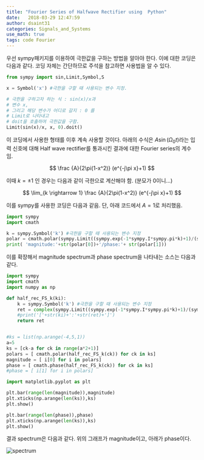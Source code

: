 ```yaml
---
title: "Fourier Series of Halfwave Rectifier using  Python"
date:   2018-03-29 12:47:59
author: dsaint31
categories: Signals_and_Systems
use_math: true
tags: code Fourier
---
```


우선 sympy패키지를 이용하여 극한값을 구하는 방법을 알아야 한다.
이에 대한 코딩은 다음과 같다.
코딩 자체는 간단하므로 주석을 참고하면 사용법을 알 수 있다.
```python
from sympy import sin,Limit,Symbol,S

x = Symbol('x') #극한을 구할 때 사용되는 변수 지정.

# 극한을 구하고자 하는 식 : sin(x)/x과 
# 변수 x, 
# 그리고 해당 변수가 어디로 갈지 : 0 를 
# Limit로 나타내고 
# doit을 호출하여 극한값을 구함.
Limit(sin(x)/x, x, 0).doit() 
```
이 코딩에서 사용한 형태를 이후 계속 사용할 것이다.
아래의 수식은 $A \sin (\Omega_0t)$라는 입력 신호에 대해 Half wave rectifier를 통과시킨 결과에 대한 Fourier series의 계수임.

$$
\frac {A}{2\pi(1-x^2)} (e^{-j\pi x}+1)
$$

이때 $k= \pm 1$ 인 경우는 다음과 같이 극한으로 계산해야 함. (분모가 0이니...)

$$
\lim_{k \rightarrow 1} \frac {A}{2\pi(1-x^2)} (e^{-j\pi x}+1)
$$

이를 sympy를 사용한 코딩은 다음과 같음.
단, 아래 코드에서 $A=1$로 처리했음.

```python
import sympy
import cmath

k = sympy.Symbol('k') #극한을 구할 때 사용되는 변수 지정
polar = cmath.polar(sympy.Limit((sympy.exp(-1*sympy.I*sympy.pi*k)+1)/(sympy.pi*2*(1-k**2)),k,1).doit())
print( 'magnitude:'+str(polar[0])+'/phase:'+ str(polar[1]))
```

이를 확장해서 magnitude spectrum과 phase spectrum을 나타내는 소스는 다음과 같다.


```python
import sympy
import cmath
import numpy as np

def half_rec_FS_k(ki):
    k = sympy.Symbol('k') #극한을 구할 때 사용되는 변수 지정
    ret = complex(sympy.Limit((sympy.exp(-1*sympy.I*sympy.pi*k)+1)/(sympy.pi*2*(1-k**2)),k,ki).doit())
    #print('['+str(ki)+':'+str(ret)+']')
    return ret


#ks = list(np.arange(-4,5,1))
a=5
ks = [ck-a for ck in range(a*2+1)]
polars = [ cmath.polar(half_rec_FS_k(ck)) for ck in ks]
magnitude = [ i[0] for i in polars]
phase = [ cmath.phase(half_rec_FS_k(ck)) for ck in ks]
#phase = [ i[1] for i in polars]

import matplotlib.pyplot as plt

plt.bar(range(len(magnitude)),magnitude)
plt.xticks(np.arange(len(ks)),ks)
plt.show()

plt.bar(range(len(phase)),phase)
plt.xticks(np.arange(len(ks)),ks)
plt.show()
```

결과 spectrum은 다음과 같다.
위의 그래프가 magnitude이고, 아래가 phase이다.

![spectrum](https://docs.google.com/drawings/d/e/2PACX-1vS_iBtg9nbnCNdc17R_72Ab1oL8_ITci1TgNMvmw2Pjpt-w7R3goQmIkzfcZ6s8nqa7FUaXSLiMQ1kI/pub?w=379&h=513)
